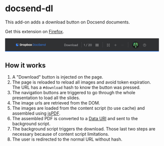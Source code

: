 # docsend-dl

This add-on adds a download button on Docsend documents.

Get this extension on [Firefox](https://addons.mozilla.org/en-US/firefox/addon/docsend-dl/).

![banner](banner.png)

## How it works

1. A "Download" button is injected on the page.
2. The page is reloaded to reload all images and avoid token expiration. The URL has a `#download` hash to know the button was pressed.
3. The navigation buttons are triggered to go through the whole presentation to load all the slides.
4. The image urls are retrieved from the DOM.
5. The images are loaded from the content script (to use cache) and assembled using [jsPDF](https://github.com/parallax/jsPDF).
6. The assembled PDF is converted to a [Data URI](https://en.wikipedia.org/wiki/Data_URI_scheme) and sent to the background script.
7. The background script triggers the download. Those last two steps are necessary because of content script limitations.
8. The user is redirected to the normal URL without hash.
